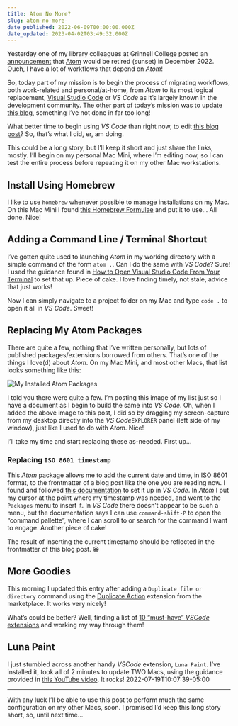```yaml
---
title: Atom No More?
slug: atom-no-more-
date_published: 2022-06-09T00:00:00.000Z
date_updated: 2023-04-02T03:49:32.000Z
---
```


Yesterday one of my library colleagues at Grinnell College posted an [announcement](https://github.blog/2022-06-08-sunsetting-atom/) that [Atom](https://atom.io) would be retired (sunset) in December 2022.  Ouch, I have a lot of workflows that depend on *Atom*!

So, today part of my mission is to begin the process of migrating workflows, both work-related and personal/at-home, from *Atom* to its most logical replacement, [Visual Studio Code](https://code.visualstudio.com/) or *VS Code* as it’s largely known in the development community.  The other part of today’s mission was to update [this blog](https://blog.summittdweller.com/), something I’ve not done in far too long!

What better time to begin using *VS Code* than right now, to edit [this blog post](http://localhost:1313/posts/2022/06/atom-no-more/posts/2022/06/atom-no-more/)?  So, that’s what I did, er, am doing.

This could be a long story, but I’ll keep it short and just share the links, mostly.  I’ll begin on my personal Mac Mini, where I’m editing now, so I can test the entire process before repeating it on my other Mac workstations.

## Install Using Homebrew

I like to use `homebrew` whenever possible to manage installations on my Mac. On this Mac Mini I found [this Homebrew Formulae](https://formulae.brew.sh/cask/visual-studio-code) and put it to use…  All done.  Nice!

## Adding a Command Line / Terminal Shortcut

I’ve gotten quite used to launching *Atom* in my working directory with a simple command of the form `atom .`.  Can I do the same with *VS Code*?  Sure!  I used the guidance found in [How to Open Visual Studio Code From Your Terminal](https://www.freecodecamp.org/news/how-to-open-visual-studio-code-from-your-terminal/) to set that up.  Piece of cake.  I love finding timely, not stale, advice that just works!

Now I can simply navigate to a project folder on my Mac and type `code .` to open it all in *VS Code*.  Sweet!

## Replacing My Atom Packages

There are quite a few, nothing that I’ve written personally, but lots of published packages/extensions borrowed from others.  That’s one of the things I love(d) about *Atom*. On my Mac Mini, and most other Macs, that list looks something like this:

![My Installed Atom Packages](http://localhost:1313/img/my-atom-packages.png)

I told you there were quite a few.  I’m posting this image of my list just so I have a document as I begin to build the same into *VS Code*.  Oh, when I added the above image to this post, I did so by dragging my screen-capture from my desktop directly into the *VS Code*`EXPLORER` panel (left side of my window), just like I used to do with *Atom*.  Nice!

I’ll take my time and start replacing these as-needed.  First up…

### Replacing `ISO 8601 timestamp`

This *Atom* package allows me to add the current date and time, in ISO 8601 format, to the frontmatter of a blog post like the one you are reading now.  I found and followed [this documentation](https://marketplace.visualstudio.com/items?itemName=jsynowiec.vscode-insertdatestring) to set it up in *VS Code*.  In *Atom* I put my cursor at the point where my timestamp was needed, and went to the `Packages` menu to insert it.  In *VS Code* there doesn’t appear to be such a menu, but the documentation says I can use `command-shift-P` to open the “command pallette”, where I can scroll to or search for the command I want to engage.  Another piece of cake!

The result of inserting the current timestamp should be reflected in the frontmatter of this blog post.  😀

## More Goodies

This morning I updated this entry after adding a `Duplicate file or directory` command using the [Duplicate Action](https://marketplace.visualstudio.com/items?itemName=mrmlnc.vscode-duplicate) extension from the marketplace.  It works very nicely!

What’s could be better?  Well, finding a list of [10 “must-have” *VSCode* extensions](https://dev.to/gsdev/10-vscode-extensions-i-can-t-live-without-1i5c) and working my way through them!

## Luna Paint

I just stumbled across another handy *VSCode* extension, `Luna Paint`.  I’ve installed it, took all of 2 minutes to update TWO Macs, using the guidance provided in [this YouTube video](https://www.youtube.com/watch?v=I_6bZQZheC0).  It rocks!   2022-07-19T10:07:39-05:00

---

With any luck I’ll be able to use this post to perform much the same configuration on my other Macs, soon.  I promised I’d keep this long story short, so, until next time…
